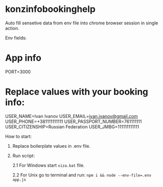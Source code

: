 # konzinfobookinghelp
Auto fill sensetive data from env file into chrome browser session in single action.

Env fields:
# App info
PORT=3000

# Replace values with your booking info:
USER_NAME=Ivan Ivanov
USER_EMAIL=ivan.ivanov@gmail.com   
USER_PHONE=+381111111111
USER_PASSPORT_NUMBER=761111111
USER_CITIZENSHIP=Russian Federation
USER_JMBG=111111111111

How to start:

1. Replace boilerplate values in .env file.

2. Run script:

    2.1 For Windows start `viza.bat` file.

    2.2 For Unix go to terminal and run: `npm i && node --env-file=.env app.js`
